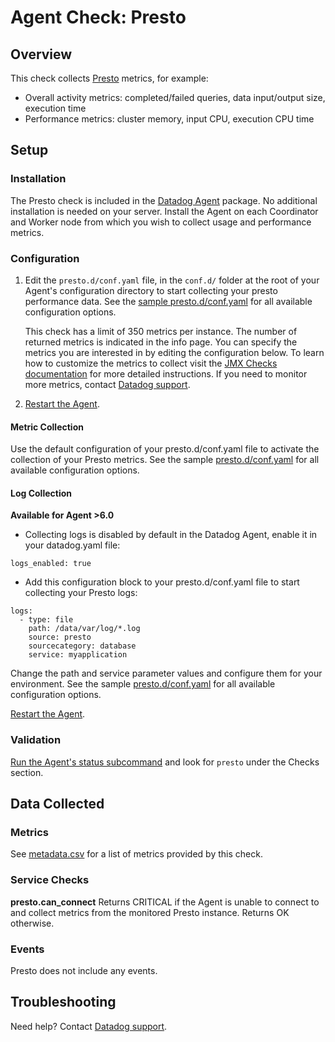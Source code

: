 # Agent Check: Presto

## Overview

This check collects [Presto][1] metrics, for example:

* Overall activity metrics: completed/failed queries, data input/output size, execution time
* Performance metrics: cluster memory, input CPU, execution CPU time

## Setup

### Installation

The Presto check is included in the [Datadog Agent][2] package.
No additional installation is needed on your server. Install the Agent on each Coordinator and Worker node from which you wish to collect usage and performance metrics.

### Configuration

1. Edit the `presto.d/conf.yaml` file, in the `conf.d/` folder at the root of your
   Agent's configuration directory to start collecting your presto performance data.
   See the [sample presto.d/conf.yaml][2] for all available configuration options.

   This check has a limit of 350 metrics per instance. The number of returned metrics is indicated in the info page.
   You can specify the metrics you are interested in by editing the configuration below.
   To learn how to customize the metrics to collect visit the [JMX Checks documentation][3] for more detailed instructions.
   If you need to monitor more metrics, contact [Datadog support][4].

2. [Restart the Agent][5].

#### Metric Collection

Use the default configuration of your presto.d/conf.yaml file to activate the collection of your Presto metrics. See the sample [presto.d/conf.yaml][2] for all available configuration options.

#### Log Collection

**Available for Agent >6.0**

* Collecting logs is disabled by default in the Datadog Agent, enable it in your datadog.yaml file:

```
logs_enabled: true
```

* Add this configuration block to your presto.d/conf.yaml file to start collecting your Presto logs:

```
logs:
  - type: file
    path: /data/var/log/*.log
    source: presto
    sourcecategory: database
    service: myapplication
```

Change the path and service parameter values and configure them for your environment. See the sample [presto.d/conf.yaml][2] for all available configuration options.

[Restart the Agent][5].

### Validation

[Run the Agent's status subcommand][6] and look for `presto` under the Checks section.

## Data Collected

### Metrics

See [metadata.csv][7] for a list of metrics provided by this check.

### Service Checks

**presto.can_connect**
Returns CRITICAL if the Agent is unable to connect to and collect metrics from the monitored Presto instance. Returns OK otherwise.

### Events

Presto does not include any events.

## Troubleshooting

Need help? Contact [Datadog support][4].


[1]: https://docs.datadoghq.com/integrations/presto
[2]: https://github.com/DataDog/integrations-core/blob/master/presto/datadog_checks/presto/data/conf.yaml.example
[3]: https://docs.datadoghq.com/integrations/java
[4]: https://docs.datadoghq.com/help
[5]: https://docs.datadoghq.com/agent/guide/agent-commands/?tab=agentv6#start-stop-and-restart-the-agent
[6]: https://docs.datadoghq.com/agent/guide/agent-commands/?tab=agentv6#agent-status-and-information
[7]: https://github.com/DataDog/integrations-core/blob/master/presto/metadata.csv
